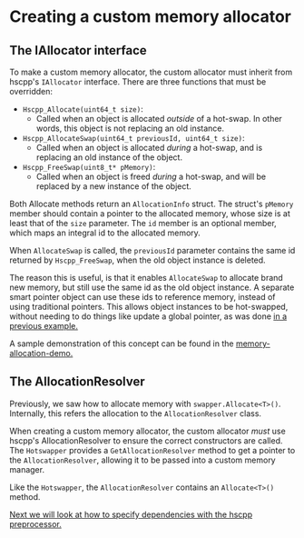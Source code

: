 # Creating a custom memory allocator

## The IAllocator interface

To make a custom memory allocator, the custom allocator must inherit from hscpp's `IAllocator` interface. There are three functions that must be overridden:
- `Hscpp_Allocate(uint64_t size)`:
    - Called when an object is allocated *outside* of a hot-swap. In other words, this object is not replacing an old instance.
- `Hscpp_AllocateSwap(uint64_t previousId, uint64_t size)`:
    - Called when an object is allocated *during* a hot-swap, and is replacing an old instance of the object.
- `Hscpp_FreeSwap(uint8_t* pMemory)`:
    - Called when an object is freed *during* a hot-swap, and will be replaced by a new instance of the object.

 Both Allocate methods return an `AllocationInfo` struct. The struct's `pMemory` member should contain a pointer to the allocated memory, whose size is at least that of the `size` parameter. The `id` member is an optional member, which maps an integral id to the allocated memory.

 When `AllocateSwap` is called, the `previousId` parameter contains the same id returned by `Hscpp_FreeSwap`, when the old object instance is deleted.

 The reason this is useful, is that it enables `AllocateSwap` to allocate brand new memory, but still use the same id as the old object instance. A separate smart pointer object can use these ids to reference memory, instead of using traditional pointers. This allows object instances to be hot-swapped, without needing to do things like update a global pointer, as was done [in a previous example.](./4_global-user-data)

 A sample demonstration of this concept can be found in the [memory-allocation-demo.](../examples/memory-allocation-demo)

## The AllocationResolver

Previously, we saw how to allocate memory with `swapper.Allocate<T>()`. Internally, this refers the allocation to the `AllocationResolver` class.

When creating a custom memory allocator, the custom allocator *must* use hscpp's AllocationResolver to ensure the correct constructors are called. The `Hotswapper` provides a `GetAllocationResolver` method to get a pointer to the `AllocationResolver`, allowing it to be passed into a custom memory manager.

Like the `Hotswapper`, the `AllocationResolver` contains an `Allocate<T>()` method.

[Next we will look at how to specify dependencies with the hscpp preprocessor.](7_preprocessor-requires.md)